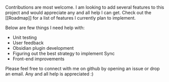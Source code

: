 
Contributions are most welcome. I am looking to add several features
to this project and would appreciate any and all help I can get.
Check out the [[Roadmap]] for a list of features I currently plan to implement.

Below are few things I need help with:

- Unit testing
- User feedback
- Obsidian plugin development
- Figuring out the best strategy to implement Sync
- Front-end improvements

Please feel free to connect with me on github by opening an issue or drop an email.
Any and all help is appreciated :)
